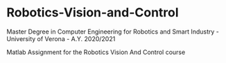 # Robotics-Vision-and-Control

Master Degree in Computer Engineering for Robotics and Smart Industry - University of Verona - A.Y. 2020/2021

Matlab Assignment for the Robotics Vision And Control course
